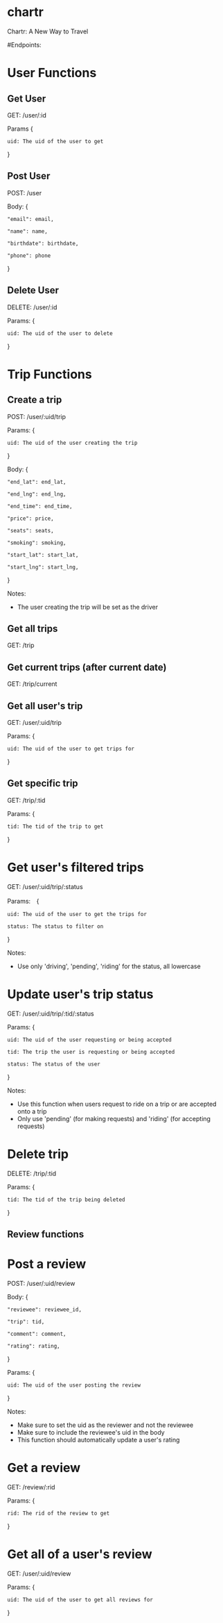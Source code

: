 # chartr
Chartr: A New Way to Travel

#Endpoints:

# User Functions

## Get User

GET: /user/:id

Params {

    uid: The uid of the user to get

}

## Post User

POST: /user

Body: {

    "email": email,

    "name": name,

    "birthdate": birthdate,

    "phone": phone

}

## Delete User

DELETE: /user/:id

Params: {

    uid: The uid of the user to delete

}

# Trip Functions

## Create a trip

POST: /user/:uid/trip

Params: {

    uid: The uid of the user creating the trip

}

Body: {

    "end_lat": end_lat,

    "end_lng": end_lng,

    "end_time": end_time,

    "price": price,

    "seats": seats,

    "smoking": smoking,

    "start_lat": start_lat,

    "start_lng": start_lng,

}

Notes:
 - The user creating the trip will be set as the driver

## Get all trips

GET: /trip

## Get current trips (after current date)

GET: /trip/current

## Get all user's trip

GET: /user/:uid/trip

Params: {

    uid: The uid of the user to get trips for

}

## Get specific trip

GET: /trip/:tid

Params: {

    tid: The tid of the trip to get

}

# Get user's filtered trips

GET: /user/:uid/trip/:status

Params:　{

    uid: The uid of the user to get the trips for

    status: The status to filter on

}

Notes:
 - Use only 'driving', 'pending', 'riding' for the status,
 all lowercase

# Update user's trip status

GET: /user/:uid/trip/:tid/:status

Params: {

    uid: The uid of the user requesting or being accepted

    tid: The trip the user is requesting or being accepted

    status: The status of the user

}

Notes:
 - Use this function when users request to ride on a trip
 or are accepted onto a trip
 - Only use 'pending' (for making requests) and 'riding' (for accepting requests)

# Delete trip

DELETE: /trip/:tid

Params: {

    tid: The tid of the trip being deleted

}

## Review functions

# Post a review

POST: /user/:uid/review

Body: {

    "reviewee": reviewee_id,

    "trip": tid,

    "comment": comment,

    "rating": rating,

}

Params: {

    uid: The uid of the user posting the review

}

Notes:
 - Make sure to set the uid as the reviewer and not the reviewee
 - Make sure to include the reviewee's uid in the body
 - This function should automatically update a user's rating

# Get a review

GET: /review/:rid

Params: {

    rid: The rid of the review to get

}

# Get all of a user's review

GET: /user/:uid/review

Params: {

    uid: The uid of the user to get all reviews for

}
